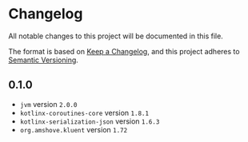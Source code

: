# Changelog

All notable changes to this project will be documented in this file.

The format is based on [Keep a Changelog](https://keepachangelog.com/en/1.0.0/),
and this project adheres to [Semantic Versioning](https://semver.org/spec/v2.0.0.html).

## 0.1.0

* `jvm` version `2.0.0`
* `kotlinx-coroutines-core` version `1.8.1`
* `kotlinx-serialization-json` version `1.6.3`
* `org.amshove.kluent` version `1.72`
